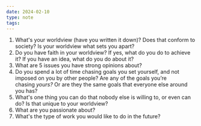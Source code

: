 ```yaml
---
date: 2024-02-10
type: note
tags:
---
```


1. What's your worldview (have you written it down)? Does that conform to society? Is your worldview what sets you apart?
2. Do you have faith in your worldview? If yes, what do you do to achieve it? If you have an idea, what do you do about it?
3. What are 5 issues you have strong opinions about?
4. Do you spend a lot of time chasing goals you set yourself, and not imposed on you by other people? Are any of the goals you’re chasing _yours?_ Or are they the same goals that everyone else around you has?
5. What's one thing you can do that nobody else is willing to, or even can do? Is that unique to your worldview?
6. What are you passionate about?
7. What's the type of work you would like to do in the future?